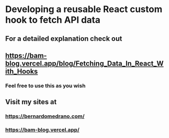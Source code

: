 # Developing a reusable React custom hook to fetch API data

## For a detailed explanation check out

## https://bam-blog.vercel.app/blog/Fetching_Data_In_React_With_Hooks

### Feel free to use this as you wish

## Visit my sites at

### https://bernardomedrano.com/

### https://bam-blog.vercel.app/
